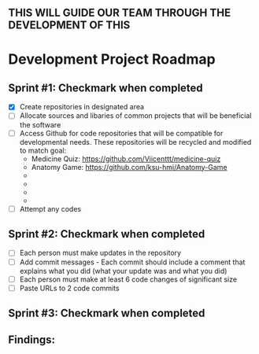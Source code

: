 ## THIS WILL GUIDE OUR TEAM THROUGH THE DEVELOPMENT OF THIS 
# Development Project Roadmap 

## Sprint #1: Checkmark when completed
  - [x] Create repositories in designated area
  - [ ] Allocate sources and libaries of common projects that will be beneficial the software
  - [ ] Access Github for code repositories that will be compatible for developmental needs. These repositories will be recycled and modified to match goal: 
      - Medicine Quiz: https://github.com/Viicenttt/medicine-quiz
      - Anatomy Game: https://github.com/ksu-hmi/Anatomy-Game
      - 
      - 
      - 
      - 
  - [ ] Attempt any codes

## Sprint #2: Checkmark when completed
- [ ] Each person must make updates in the repository 
- [ ] Add commit messages
      - Each commit should include a comment that explains what you did (what your update was and what you did)
- [ ] Each person must make at least 6 code changes of significant size 
- [ ] Paste URLs to 2 code commits 

## Sprint #3: Checkmark when completed

## Findings:
